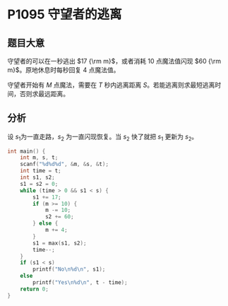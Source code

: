 # P1095 守望者的逃离

## 题目大意

守望者的可以在一秒逃出 $17 {\rm m}$，或者消耗 $10$ 点魔法值闪现 $60 {\rm m}$。原地休息时每秒回复 $4$ 点魔法值。

守望者开始有 $M$ 点魔法，需要在 $T$ 秒内逃离距离 $S$。若能逃离则求最短逃离时间，否则求最远距离。

## 分析

设 $s_1$为一直走路，$s_2$ 为一直闪现恢复。当 $s_2$ 快了就把 $s_1$ 更新为 $s_2$。

```cpp
int main() {
    int m, s, t;
    scanf("%d%d%d", &m, &s, &t);
    int time = t;
    int s1, s2;
    s1 = s2 = 0;
    while (time > 0 && s1 < s) {
        s1 += 17;
        if (m >= 10) {
            m -= 10;
            s2 += 60;
        } else {
            m += 4;
        }
        s1 = max(s1, s2);
        time--;
    }
    if (s1 < s)
        printf("No\n%d\n", s1);
    else
        printf("Yes\n%d\n", t - time);
    return 0;
}
```
